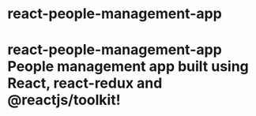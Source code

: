 # react-people-management-app
# react-people-management-app  People management app built using React, react-redux and @reactjs/toolkit!
